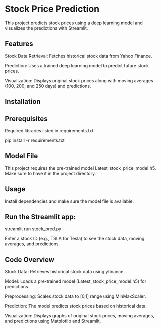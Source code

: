 # Stock Price Prediction
This project predicts stock prices using a deep learning model and visualizes the predictions with Streamlit.

## Features

Stock Data Retrieval: Fetches historical stock data from Yahoo Finance.

Prediction: Uses a trained deep learning model to predict future stock prices.

Visualization: Displays original stock prices along with moving averages (100, 200, and 250 days) and predictions.

## Installation

## Prerequisites

Required libraries listed in requirements.txt

pip install -r requirements.txt

## Model File
This project requires the pre-trained model Latest_stock_price_model.h5. Make sure to have it in the project directory.

## Usage

Install dependencies and make sure the model file is available.

## Run the Streamlit app:

streamlit run stock_pred.py

Enter a stock ID (e.g., TSLA for Tesla) to see the stock data, moving averages, and predictions.

## Code Overview

Stock Data: Retrieves historical stock data using yfinance.

Model: Loads a pre-trained model (Latest_stock_price_model.h5) for predictions.

Preprocessing: Scales stock data to [0,1] range using MinMaxScaler.

Prediction: The model predicts stock prices based on historical data.

Visualization: Displays graphs of original stock prices, moving averages, and predictions using Matplotlib and Streamlit.
